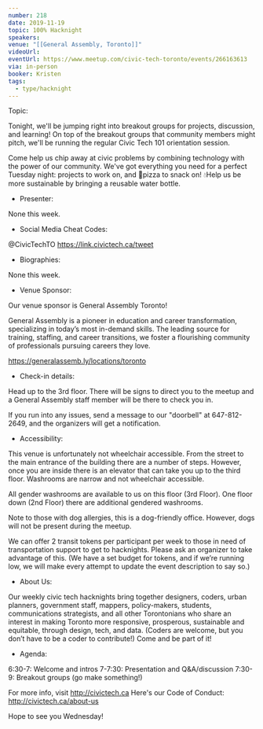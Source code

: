 ```yaml
---
number: 218
date: 2019-11-19
topic: 100% Hacknight
speakers: 
venue: "[[General Assembly, Toronto]]"
videoUrl: 
eventUrl: https://www.meetup.com/civic-tech-toronto/events/266163613
via: in-person
booker: Kristen
tags:
  - type/hacknight
---
```


Topic:

Tonight, we'll be jumping right into breakout groups for projects, discussion, and learning! On top of the breakout groups that community members might pitch, we'll be running the regular Civic Tech 101 orientation session.

Come help us chip away at civic problems by combining technology with the power of our community. We've got everything you need for a perfect Tuesday night: projects to work on, and 🍕pizza to snack on! 💧Help us be more sustainable by bringing a reusable water bottle.

+ Presenter:

None this week.

+ Social Media Cheat Codes:

@CivicTechTO 
https://link.civictech.ca/tweet

+ Biographies:

None this week.

+ Venue Sponsor:

Our venue sponsor is General Assembly Toronto!

General Assembly is a pioneer in education and career transformation, specializing in today’s most in-demand skills. The leading source for training, staffing, and career transitions, we foster a flourishing community of professionals pursuing careers they love.

https://generalassemb.ly/locations/toronto

+ Check-in details:

Head up to the 3rd floor. There will be signs to direct you to the meetup and a General Assembly staff member will be there to check you in.

If you run into any issues, send a message to our "doorbell" at 647-812-2649, and the organizers will get a notification.

+ Accessibility:

This venue is unfortunately not wheelchair accessible. From the street to the main entrance of the building there are a number of steps. However, once you are inside there is an elevator that can take you up to the third floor. Washrooms are narrow and not wheelchair accessible.

All gender washrooms are available to us on this floor (3rd Floor). One floor down (2nd Floor) there are additional gendered washrooms.

Note to those with dog allergies, this is a dog-friendly office. However, dogs will not be present during the meetup.

We can offer 2 transit tokens per participant per week to those in need of transportation support to get to hacknights. Please ask an organizer to take advantage of this. (We have a set budget for tokens, and if we’re running low, we will make every attempt to update the event description to say so.)

+ About Us:

Our weekly civic tech hacknights bring together designers, coders, urban planners, government staff, mappers, policy-makers, students, communications strategists, and all other Torontonians who share an interest in making Toronto more responsive, prosperous, sustainable and equitable, through design, tech, and data. (Coders are welcome, but you don’t have to be a coder to contribute!) Come and be part of it!

+ Agenda:

6:30-7: Welcome and intros
7-7:30: Presentation and Q&A/discussion
7:30-9: Breakout groups (go make something!)

For more info, visit http://civictech.ca
Here's our Code of Conduct: http://civictech.ca/about-us

Hope to see you Wednesday!